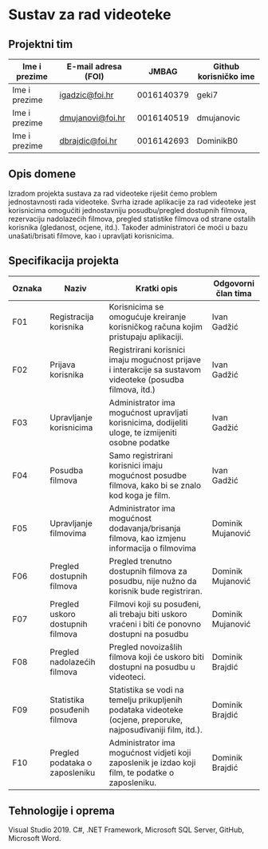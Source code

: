# Sustav za rad videoteke

## Projektni tim

Ime i prezime | E-mail adresa (FOI) | JMBAG      | Github korisničko ime
------------  | ------------------- | -----      | ---------------------
Ime i prezime | igadzic@foi.hr      | 0016140379 | geki7
Ime i prezime | dmujanovi@foi.hr    | 0016140519 | dmujanovic
Ime i prezime | dbrajdic@foi.hr     | 0016142693 | DominikB0

## Opis domene
Izradom projekta sustava za rad videoteke riješit ćemo problem jednostavnosti rada videoteke. Svrha izrade aplikacije za rad videoteke jest korisnicima omogućiti jednostavniju posudbu/pregled  dostupnih filmova, rezervaciju nadolazećih filmova, pregled statistike filmova od strane ostalih korisnika (gledanost, ocjene, itd.). Također administratori će moći u bazu unašati/brisati filmove, kao i upravljati korisnicima. 

## Specifikacija projekta

Oznaka | Naziv | Kratki opis | Odgovorni član tima
------ | ----- | ----------- | -------------------
F01    | Registracija korisnika | Korisnicima se omogućuje kreiranje korisničkog računa kojim pristupaju aplikaciji.  | Ivan Gadžić
F02    | Prijava korisnika       | Registrirani korisnici imaju mogućnost prijave i interakcije sa sustavom videoteke (posudba filmova, itd.) | Ivan Gadžić
F03    | Upravljanje korisnicima | Administrator ima mogućnost upravljati korisnicima, dodijeliti uloge, te izmijeniti osobne podatke | Ivan Gadžić
F04    | Posudba filmova         | Samo registrirani korisnici imaju mogućnost posudbe filmova, kako bi se znalo kod koga je film. | Ivan Gadžić
F05    | Upravljanje filmovima   | Administrator ima mogućnost dodavanja/brisanja filmova, kao izmjenu informacija o filmovima | Dominik Mujanović
F06    | Pregled dostupnih filmova | Pregled trenutno dostupnih filmova za posudbu, nije nužno da korisnik bude registriran. | Dominik Mujanović
F07    | Pregled uskoro dostupnih filmova | Filmovi koji su posuđeni, ali trebaju biti uskoro vraćeni i biti će ponovno dostupni na posudbu | Dominik Mujanović
F08    | Pregled nadolazećih filmova | Pregled novoizašlih filmova koji će uskoro biti dostupni na posudbu u videoteci. | Dominik Brajdić
F09    | Statistika posuđenih filmova     | Statistika se vodi na temelju prikupljenih podataka videoteke (ocjene, preporuke, najposuđivaniji film, itd.).  | Dominik Brajdić
F10    | Pregled podataka o zaposleniku   | Administrator ima mogućnost vidjeti koji zaposlenik je izdao koji film, te podatke o zaposleniku. | Dominik Brajdić 

## Tehnologije i oprema
Visual Studio 2019. C#, .NET Framework, Microsoft SQL Server, GitHub, Microsoft Word.
